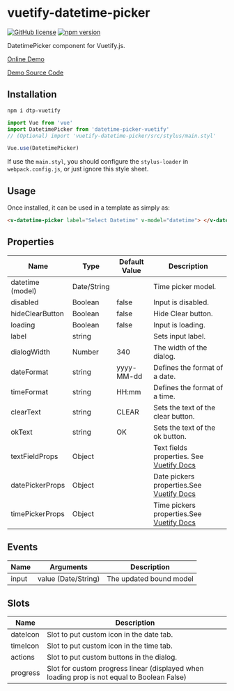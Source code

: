 # vuetify-datetime-picker

[![GitHub license](https://img.shields.io/badge/license-MIT-blue.svg)](https://github.com/darrenfang/vuetify-datetime-picker/blob/master/LICENSE)
[![npm version](https://img.shields.io/npm/v/vuetify-datetime-picker.svg?style=flat)](https://www.npmjs.com/package/dtp-vuetify)

DatetimePicker component for Vuetify.js.

[Online Demo](http://darrenfang.github.io/vuetify-datetime-picker/ 'Online Demo')

[Demo Source Code](https://github.com/AlexZubov/vuetify-datetime-picker/blob/master/src/app.vue 'Demo Source Code')

## Installation

```shell
npm i dtp-vuetify
```

```js
import Vue from 'vue'
import DatetimePicker from 'datetime-picker-vuetify'
// (Optional) import 'vuetify-datetime-picker/src/stylus/main.styl'

Vue.use(DatetimePicker)
```

If use the `main.styl`, you should configure the `stylus-loader` in `webpack.config.js`, or just ignore this style sheet.

## Usage

Once installed, it can be used in a template as simply as:

```html
<v-datetime-picker label="Select Datetime" v-model="datetime"> </v-datetime-picker>
```

## Properties

| Name             | Type        | Default Value | Description                                                                                                 |
| ---------------- | ----------- | ------------- | ----------------------------------------------------------------------------------------------------------- |
| datetime (model) | Date/String |               | Time picker model.                                                                                          |
| disabled         | Boolean     | false         | Input is disabled.                                                                                          |
| hideClearButton  | Boolean     | false         | Hide Clear button.                                                                                          |
| loading          | Boolean     | false         | Input is loading.                                                                                           |
| label            | string      |               | Sets input label.                                                                                           |
| dialogWidth      | Number      | 340           | The width of the dialog.                                                                                    |
| dateFormat       | string      | yyyy-MM-dd    | Defines the format of a date.                                                                               |
| timeFormat       | string      | HH:mm         | Defines the format of a time.                                                                               |
| clearText        | string      | CLEAR         | Sets the text of the clear button.                                                                          |
| okText           | string      | OK            | Sets the text of the ok button.                                                                             |
| textFieldProps   | Object      |               | Text fields properties. See [Vuetify Docs](https://vuetifyjs.com/en/components/text-fields 'Vuetify Docs')  |
| datePickerProps  | Object      |               | Date pickers properties.See [Vuetify Docs](https://vuetifyjs.com/en/components/date-pickers 'Vuetify Docs') |
| timePickerProps  | Object      |               | Time pickers properties.See [Vuetify Docs](https://vuetifyjs.com/en/components/time-pickers 'Vuetify Docs') |

## Events

| Name  | Arguments           | Description             |
| ----- | ------------------- | ----------------------- |
| input | value (Date/String) | The updated bound model |

## Slots

| Name     | Description                                                                                 |
| -------- | ------------------------------------------------------------------------------------------- |
| dateIcon | Slot to put custom icon in the date tab.                                                    |
| timeIcon | Slot to put custom icon in the time tab.                                                    |
| actions  | Slot to put custom buttons in the dialog.                                                   |
| progress | Slot for custom progress linear (displayed when loading prop is not equal to Boolean False) |
